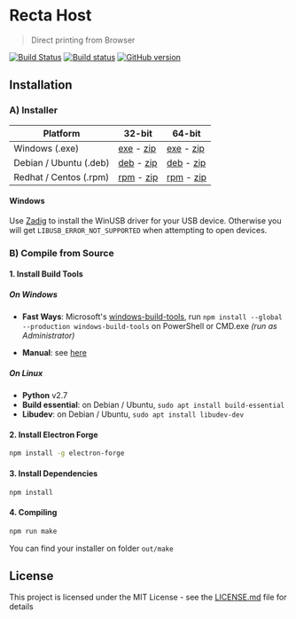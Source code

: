 # Recta Host

> Direct printing from Browser

[![Build Status](https://travis-ci.org/adenvt/recta-host.svg?branch=master)](https://travis-ci.org/adenvt/recta-host)
[![Build status](https://ci.appveyor.com/api/projects/status/fpyk12ifj4j4re57/branch/master?svg=true)](https://ci.appveyor.com/project/adenvt/recta-host/branch/master)
[![GitHub version](https://badge.fury.io/gh/adenvt%2Frecta-host.svg)](https://badge.fury.io/gh/adenvt%2Frecta-host)

## Installation

### A) Installer

|        Platform        |                     32-bit                    |                    64-bit                   |
|------------------------|-----------------------------------------------|---------------------------------------------|
| Windows (.exe)         | [exe][win32-ia32-exe] - [zip][win32-ia32-zip] | [exe][win32-x64-exe] - [zip][win32-x64-zip] |
| Debian / Ubuntu (.deb) | [deb][linux-ia32-deb] - [zip][linux-ia32-zip] | [deb][linux-x64-deb] - [zip][linux-x64-zip] |
| Redhat / Centos (.rpm) | [rpm][linux-ia32-rpm] - [zip][linux-ia32-zip] | [rpm][linux-x64-rpm] - [zip][linux-x64-zip] |

#### Windows
Use [Zadig][zadig] to install the WinUSB driver for your USB device. Otherwise you will get `LIBUSB_ERROR_NOT_SUPPORTED` when attempting to open devices.

### B) Compile from Source

#### 1. Install Build Tools

##### On Windows

* **Fast Ways**: Microsoft's [windows-build-tools][win-build-tool], run `npm install --global --production windows-build-tools` on PowerShell or CMD.exe *(run as Administrator)*

* **Manual**: see [here][node-gyp#2]

##### On Linux

* **Python** v2.7
* **Build essential**: on Debian / Ubuntu, `sudo apt install build-essential`
* **Libudev**: on Debian / Ubuntu, `sudo apt install libudev-dev`

#### 2. Install Electron Forge

```bash
npm install -g electron-forge
```

#### 3. Install Dependencies

```bash
npm install
```

#### 4. Compiling

```bash
npm run make
```
You can find your installer on folder `out/make`

## License

This project is licensed under the MIT License - see the [LICENSE.md](LICENSE.md) file for details

[win32-ia32-exe]: https://github.com/adenvt/recta-host/releases/download/1.0.0/recta-host-win32-ia32-1.0.0-setup.exe
[win32-ia32-zip]: https://github.com/adenvt/recta-host/releases/download/1.0.0/recta-host-win32-ia32-1.0.0.zip
[win32-x64-exe]: https://github.com/adenvt/recta-host/releases/download/1.0.0/recta-host-win32-x64-1.0.0-setup.exe
[win32-x64-zip]: https://github.com/adenvt/recta-host/releases/download/1.0.0/recta-host-win32-x64-1.0.0.zip
[linux-ia32-deb]: https://github.com/adenvt/recta-host/releases/download/1.0.0/recta-host-linux-ia32-1.0.0.deb
[linux-ia32-rpm]: https://github.com/adenvt/recta-host/releases/download/1.0.0/recta-host-linux-ia32-1.0.0.rpm
[linux-ia32-zip]: https://github.com/adenvt/recta-host/releases/download/1.0.0/recta-host-linux-ia32-1.0.0.zip
[linux-x64-deb]: https://github.com/adenvt/recta-host/releases/download/1.0.0/recta-host-linux-x64-1.0.0.deb
[linux-x64-rpm]: https://github.com/adenvt/recta-host/releases/download/1.0.0/recta-host-linux-x64-1.0.0.rpm
[linux-x64-zip]: https://github.com/adenvt/recta-host/releases/download/1.0.0/recta-host-linux-x64-1.0.0.zip
[zadig]: http://zadig.akeo.ie/
[win-build-tool]: https://github.com/felixrieseberg/windows-build-tools
[node-gyp#2]: https://github.com/nodejs/node-gyp#option-2
